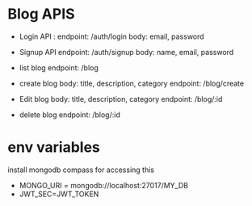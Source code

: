 # Blog APIS

- Login API :
  endpoint: /auth/login
  body: email, password

- Signup API
  endpoint: /auth/signup
  body: name, email, password

- list blog
  endpoint: /blog

- create blog
  body: title, description, category
  endpoint: /blog/create

- Edit blog
  body: title, description, category
  endpoint: /blog/:id
- delete blog
  endpoint: /blog/:id

# env variables

install mongodb compass for accessing this

- MONGO_URI = mongodb://localhost:27017/MY_DB
- JWT_SEC=JWT_TOKEN
